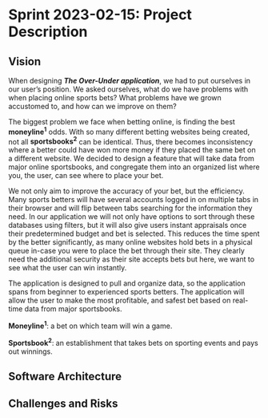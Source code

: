 # Sprint 2023-02-15: Project Description

## Vision
When designing ***The Over-Under application***, we had to put ourselves in our user’s position. We asked ourselves, what do we have problems with when placing online sports bets? What problems have we grown accustomed to, and how can we improve on them?

The biggest problem we face when betting online, is finding the best **moneyline<sup>1</sup>** odds. With so many different betting websites being created, not all **sportsbooks<sup>2</sup>** can be identical. Thus, there becomes inconsistency where a better could have won more money if they placed the same bet on a different website. We decided to design a feature that will take data from major online sportsbooks, and congregate them into an organized list where you, the user, can see where to place your bet.

We not only aim to improve the accuracy of your bet, but the efficiency. Many sports betters will have several accounts logged in on multiple tabs in their browser and will flip between tabs searching for the information they need. In our application we will not only have options to sort through these databases using filters, but it will also give users instant appraisals once their predetermined budget and bet is selected. This reduces the time spent by the better significantly, as many online websites hold bets in a physical queue in-case you were to place the bet through their site. They clearly need the additional security as their site accepts bets but here, we want to see what the user can win instantly.

The application is designed to pull and organize data, so the application spans from beginner to experienced sports betters. The application will allow the user to make the most profitable, and safest bet based on real-time data from major sportsbooks.

**Moneyline<sup>1</sup>**: a bet on which team will win a game.

**Sportsbook<sup>2</sup>**: an establishment that takes bets on sporting events and pays out winnings.


## Software Architecture


## Challenges and Risks

